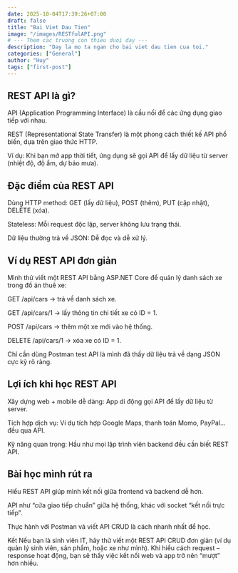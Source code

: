 ```yaml
---
date: 2025-10-04T17:39:26+07:00
draft: false
title: "Bai Viet Dau Tien"
image: "/images/RESTfulAPI.png"
# --- Them cac truong con thieu duoi day ---
description: "Day la mo ta ngan cho bai viet dau tien cua toi."
categories: ["General"]
author: "Huy"
tags: ["first-post"]
---
```


## REST API là gì?
API (Application Programming Interface) là cầu nối để các ứng dụng giao tiếp với nhau.

REST (Representational State Transfer) là một phong cách thiết kế API phổ biến, dựa trên giao thức HTTP.

Ví dụ: Khi bạn mở app thời tiết, ứng dụng sẽ gọi API để lấy dữ liệu từ server (nhiệt độ, độ ẩm, dự báo mưa).

## Đặc điểm của REST API
Dùng HTTP method: GET (lấy dữ liệu), POST (thêm), PUT (cập nhật), DELETE (xóa).

Stateless: Mỗi request độc lập, server không lưu trạng thái.

Dữ liệu thường trả về JSON: Dễ đọc và dễ xử lý.

## Ví dụ REST API đơn giản
Mình thử viết một REST API bằng ASP.NET Core để quản lý danh sách xe trong đồ án thuê xe:

GET /api/cars → trả về danh sách xe.

GET /api/cars/1 → lấy thông tin chi tiết xe có ID = 1.

POST /api/cars → thêm một xe mới vào hệ thống.

DELETE /api/cars/1 → xóa xe có ID = 1.

Chỉ cần dùng Postman test API là mình đã thấy dữ liệu trả về dạng JSON cực kỳ rõ ràng.

## Lợi ích khi học REST API
Xây dựng web + mobile dễ dàng: App di động gọi API để lấy dữ liệu từ server.

Tích hợp dịch vụ: Ví dụ tích hợp Google Maps, thanh toán Momo, PayPal… đều qua API.

Kỹ năng quan trọng: Hầu như mọi lập trình viên backend đều cần biết REST API.

## Bài học mình rút ra
Hiểu REST API giúp mình kết nối giữa frontend và backend dễ hơn.

API như “cửa giao tiếp chuẩn” giữa hệ thống, khác với socket “kết nối trực tiếp”.

Thực hành với Postman và viết API CRUD là cách nhanh nhất để học.

Kết
Nếu bạn là sinh viên IT, hãy thử viết một REST API CRUD đơn giản (ví dụ quản lý sinh viên, sản phẩm, hoặc xe như mình). Khi hiểu cách request – response hoạt động, bạn sẽ thấy việc kết nối web và app trở nên “mượt” hơn nhiều.